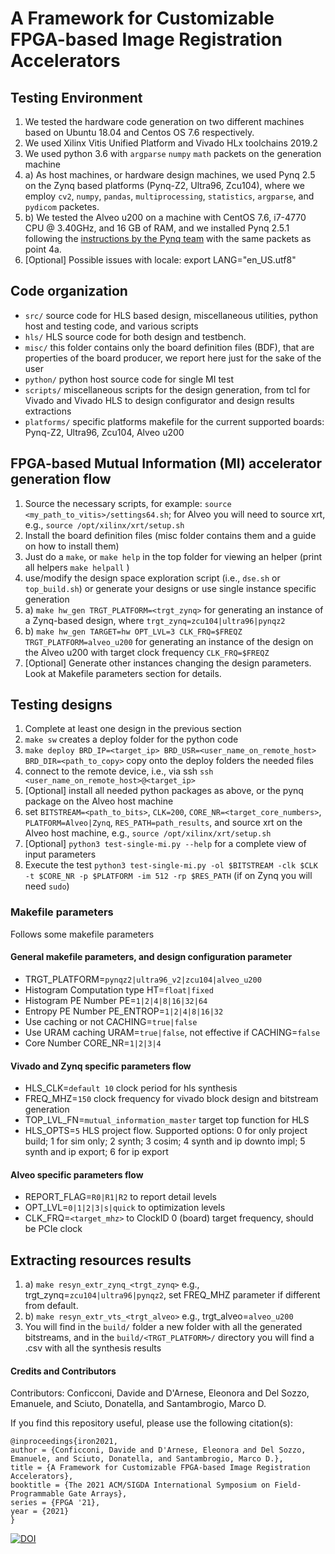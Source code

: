 # A Framework for Customizable FPGA-based Image Registration Accelerators

## Testing Environment
1. We tested the hardware code generation on two different machines based on Ubuntu 18.04 and Centos OS 7.6 respectively.
2. We used Xilinx Vitis Unified Platform and Vivado HLx toolchains 2019.2
3. We used python 3.6 with `argparse` `numpy` `math` packets on the generation machine
4. a) As host machines, or hardware design machines, we used Pynq 2.5 on the Zynq based platforms (Pynq-Z2, Ultra96, Zcu104), where we employ `cv2`, `numpy`, `pandas`, `multiprocessing`, `statistics`, `argparse`, and `pydicom` packetes.
4. b) We tested the Alveo u200 on a machine with CentOS 7.6, i7-4770 CPU @ 3.40GHz, and 16 GB of RAM, and we installed Pynq 2.5.1 following the [instructions by the Pynq team](https://pynq.readthedocs.io/en/v2.5.1/getting_started/alveo_getting_started.html) with the same packets as point 4a.
5. [Optional] Possible issues with locale: export LANG="en_US.utf8"

## Code organization
* `src/` source code for HLS based design, miscellaneous utilities, python host and testing code, and various scripts
 * `hls/` HLS source code for both design and testbench.
 * `misc/` this folder contains only the board definition files (BDF), that are properties of the board producer, we report here just for the sake of the user
 * `python/` python host source code for single MI test
 * `scripts/` miscellaneous scripts for the design generation, from tcl for Vivado and Vivado HLS to design configurator and design results extractions
* `platforms/` specific platforms makefile for the current supported boards: Pynq-Z2, Ultra96, Zcu104, Alveo u200


## FPGA-based Mutual Information (MI) accelerator generation flow

1. Source the necessary scripts, for example: `source <my_path_to_vitis>/settings64.sh`; for Alveo you will need to source xrt, e.g., `source /opt/xilinx/xrt/setup.sh`
2. Install the board definition files (misc folder contains them and a guide on how to install them)
3. Just do a `make`, or `make help` in the top folder for viewing an helper (print all helpers  `make helpall` )
4. use/modify the design space exploration script (i.e., `dse.sh` or `top_build.sh`) or generate your designs or use single instance specific generation 
4. a) `make hw_gen TRGT_PLATFORM=<trgt_zynq>` for generating an instance of a Zynq-based design, where `trgt_zynq=zcu104|ultra96|pynqz2`
4. b) `make hw_gen TARGET=hw OPT_LVL=3 CLK_FRQ=$FREQZ TRGT_PLATFORM=alveo_u200`  for generating an instance of the design on the Alveo u200 with target clock frequency `CLK_FRQ=$FREQZ`
5. [Optional] Generate other instances changing the design parameters. Look at Makefile parameters section for details.

## Testing designs

1. Complete at least one design in the previous section
2. `make sw` creates a deploy folder for the python code
3. `make deploy BRD_IP=<target_ip> BRD_USR=<user_name_on_remote_host> BRD_DIR=<path_to_copy>` copy onto the deploy folders the needed files
4. connect to the remote device, i.e., via ssh `ssh <user_name_on_remote_host>@<target_ip>`
5. [Optional] install all needed python packages as above, or the pynq package on the Alveo host machine
6. set `BITSTREAM=<path_to_bits>`, `CLK=200`, `CORE_NR=<target_core_numbers>`, `PLATFORM=Alveo|Zynq`, `RES_PATH=path_results`, and source xrt on the Alveo host machine,  e.g., `source /opt/xilinx/xrt/setup.sh`
7. [Optional] `python3 test-single-mi.py --help` for a complete view of input parameters
8. Execute the test `python3 test-single-mi.py -ol $BITSTREAM -clk $CLK -t $CORE_NR -p $PLATFORM -im 512 -rp $RES_PATH` (if on Zynq you will need `sudo`)

### Makefile parameters

Follows some makefile parameters

#### General makefile parameters, and design configuration parameter
* TRGT_PLATFORM=`pynqz2|ultra96_v2|zcu104|alveo_u200`
* Histogram Computation type HT=`float|fixed`
* Histogram PE Number PE=`1|2|4|8|16|32|64` 
* Entropy PE Number PE_ENTROP=`1|2|4|8|16|32`
* Use caching or not CACHING=`true|false`
* Use URAM caching URAM=`true|false`, not effective if CACHING=`false`
* Core Number CORE_NR=`1|2|3|4`

#### Vivado and Zynq specific parameters flow
* HLS_CLK=`default 10` clock period for hls synthesis
* FREQ_MHZ=`150` clock frequency for vivado block design and bitstream generation
* TOP_LVL_FN=`mutual_information_master` target top function for HLS
* HLS_OPTS=`5` HLS project flow. Supported options: 0 for only project build; 1 for sim only; 2 synth; 3 cosim; 4 synth and ip downto impl; 5 synth and ip export; 6 for ip export

#### Alveo specific parameters flow
* REPORT_FLAG=`R0|R1|R2` to report detail levels
* OPT_LVL=`0|1|2|3|s|quick` to optimization levels
* CLK_FRQ=`<target_mhz>` to ClockID 0 (board) target frequency, should be PCIe clock

## Extracting resources results

1. a) `make resyn_extr_zynq_<trgt_zynq>` e.g., trgt_zynq=`zcu104|ultra96|pynqz2`, set FREQ_MHZ parameter if different from default.
1. b) `make resyn_extr_vts_<trgt_alveo>` e.g., trgt_alveo=`alveo_u200`
2. You will find in the `build/` folder a new folder with all the generated bitstreams, and in the `build/<TRGT_PLATFORM>/` directory you will find a .csv with all the synthesis results


#### Credits and Contributors

Contributors: Conficconi, Davide and D'Arnese, Eleonora and Del Sozzo, Emanuele, and Sciuto, Donatella, and Santambrogio, Marco D.

If you find this repository useful, please use the following citation(s):

```
@inproceedings{iron2021,
author = {Conficconi, Davide and D'Arnese, Eleonora and Del Sozzo, Emanuele, and Sciuto, Donatella, and Santambrogio, Marco D.},
title = {A Framework for Customizable FPGA-based Image Registration Accelerators},
booktitle = {The 2021 ACM/SIGDA International Symposium on Field-Programmable Gate Arrays},
series = {FPGA '21},
year = {2021}
}
```
[![DOI](https://zenodo.org/badge/315874294.svg)](https://zenodo.org/badge/latestdoi/315874294)
